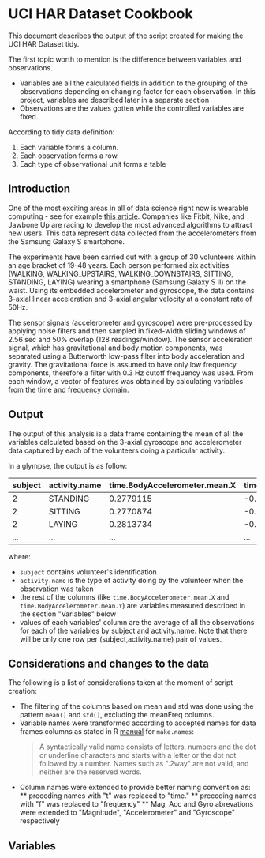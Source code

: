 # UCI HAR Dataset Cookbook

This document describes the output of the script created for making the UCI HAR Dataset tidy.

The first topic worth to mention is the difference between variables and observations.

* Variables are all the calculated fields in addition to the grouping of the observations depending on changing factor for each observation. In this project, variables are described later in a separate section
* Observations are the values gotten while the controlled variables are fixed. 

According to tidy data definition:

1. Each variable forms a column.
1. Each observation forms a row.
1. Each type of observational unit forms a table

## Introduction

One of the most exciting areas in all of data science right now is wearable computing - see for example [this article](http://www.insideactivitytracking.com/data-science-activity-tracking-and-the-battle-for-the-worlds-top-sports-brand/). Companies like Fitbit, Nike, and Jawbone Up are racing to develop the most advanced algorithms to attract new users. This data represent data collected from the accelerometers from the Samsung Galaxy S smartphone. 

The experiments have been carried out with a group of 30 volunteers within an age bracket of 19-48 years. Each person performed six activities (WALKING, WALKING\_UPSTAIRS, WALKING\_DOWNSTAIRS, SITTING, STANDING, LAYING) wearing a smartphone (Samsung Galaxy S II) on the waist. Using its embedded accelerometer and gyroscope, the data contains 3-axial linear acceleration and 3-axial angular velocity at a constant rate of 50Hz. 

The sensor signals (accelerometer and gyroscope) were pre-processed by applying noise filters and then sampled in fixed-width sliding windows of 2.56 sec and 50% overlap (128 readings/window). The sensor acceleration signal, which has gravitational and body motion components, was separated using a Butterworth low-pass filter into body acceleration and gravity. The gravitational force is assumed to have only low frequency components, therefore a filter with 0.3 Hz cutoff frequency was used. From each window, a vector of features was obtained by calculating variables from the time and frequency domain.

## Output

The output of this analysis is a data frame containing the mean of all the variables calculated based on the 3-axial gyroscope and accelerometer data captured by each of the volunteers doing a particular activity.

In a glympse, the output is as follow:

   subject   |    activity.name| time.BodyAccelerometer.mean.X | time.BodyAccelerometer.mean.Y | ... 
-------------|-----------------|-------------------------------|-------------------------------|-----
       2     |      STANDING   |                  0.2779115    |               -0.01842083 | ... 
       2     |       SITTING   |                  0.2770874    |               -0.01568799 | ... 
       2     |        LAYING   |                  0.2813734    |               -0.01815874 | ... 
  ...        |       ...       |                 ...           |               ...         | ... 

where:

* `subject` contains volunteer's identification
* `activity.name` is the type of activity doing by the volunteer when the observation was taken
* the rest of the columns (like `time.BodyAccelerometer.mean.X` and `time.BodyAccelerometer.mean.Y`) are variables measured described in the section "Variables" below
* values of each variables' column are the average of all the observations for each of the variables by subject and activity.name. Note that there will be only one row per (subject,activity.name) pair of values.

## Considerations and changes to the data

The following is a list of considerations taken at the moment of script creation:

* The filtering of the columns based on mean and std was done using the pattern `mean()` and `std()`, excluding the meanFreq columns.
* Variable names were transformed according to accepted names for data frames columns as stated in R [manual](https://stat.ethz.ch/R-manual/R-devel/library/base/html/make.names.html) for `make.names`:
  > A syntactically valid name consists of letters, numbers and the dot or underline characters and starts with a letter or the dot not followed by a number. Names such as ".2way" are not valid, and neither are the reserved words.
* Column names were extended to provide better naming convention as:
** preceding names with "t" was replaced to "time."
** preceding names with "f" was replaced to "frequency"
** Mag, Acc and Gyro abrevations were extended to "Magnitude", "Accelerometer" and "Gyroscope" respectively


## Variables

